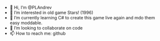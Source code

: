 - 👋 Hi, I’m @PLAndrev
- 👀 I’m interested in old game Stars! (1996)
- 🌱 I’m currently learning C# to create this game live again and mdo them easy moddable.
- 💞️ I’m looking to collaborate on code
- 📫 How to reach me: github

<!---
PLAndrev/PLAndrev is a ✨ special ✨ repository because its `README.md` (this file) appears on your GitHub profile.
You can click the Preview link to take a look at your changes.
--->
